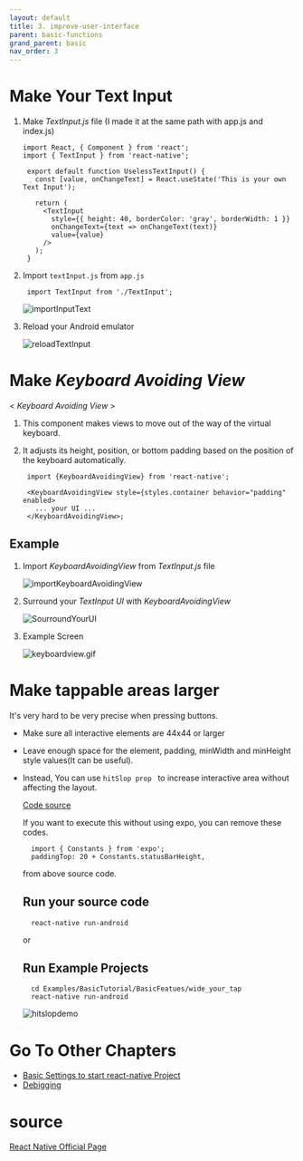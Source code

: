 ```yaml
---
layout: default
title: 3. improve-user-interface
parent: basic-functions
grand_parent: basic
nav_order: 3
---
```



# Make Your Text Input 

  1. Make *TextInput.js* file (I made it at the same path with app.js and index.js)

     
         import React, { Component } from 'react';
         import { TextInput } from 'react-native';

          export default function UselessTextInput() {
            const [value, onChangeText] = React.useState('This is your own Text Input');

            return (
              <TextInput
                style={{ height: 40, borderColor: 'gray', borderWidth: 1 }}
                onChangeText={text => onChangeText(text)}
                value={value}
              />
            );
          }


  2. Import `textInput.js` from `app.js`

          import TextInput from './TextInput';

      ![importInputText](../images/importTextInput.png)

  3. Reload your Android emulator 

      ![reloadTextInput](../images/reloadTextInput.png)


# Make *Keyboard Avoiding View*

  < *Keyboard Avoiding View* >

  1. This component makes views to move out of the way of the virtual keyboard.

  2. It adjusts its height, position, or bottom padding based on the position of the keyboard automatically.


          import {KeyboardAvoidingView} from 'react-native';

          <KeyboardAvoidingView style={styles.container behavior="padding" enabled>
            ... your UI ...
          </KeyboardAvoidingView>;

  ## Example

  1. Import *KeyboardAvoidingView* from *TextInput.js* file
  
      ![importKeyboardAvoidingView](../images/importKeyboardAvoidingView.png)

  2. Surround your *TextInput UI* with *KeyboardAvoidingView*

      ![SourroundYourUI](../images/SurroundYourUI.png)

  3. Example Screen

      ![keyboardview.gif](../images/keyboardview.gif)



# Make tappable areas larger

It's very hard to be very precise when pressing buttons.

+ Make sure all interactive elements are 44x44 or larger

+ Leave enough space for the element, padding, minWidth and minHeight style values(It can be useful).

+ Instead, You can use `hitSlop prop ` to increase interactive area without affecting the layout.

  [Code source](https://snack.expo.io/rJPwCt4HZ)

  If you want to execute this without using expo, you can remove these codes.

        import { Constants } from 'expo';
        paddingTop: 20 + Constants.statusBarHeight,
  
  from above source code.

  ## Run your source code 

        react-native run-android

  or

  ## Run Example Projects
            
        cd Examples/BasicTutorial/BasicFeatues/wide_your_tap
        react-native run-android

  ![hitslopdemo](../images/hitslopdemo.gif)





 # Go To Other Chapters

- [Basic Settings to start react-native Project](../01-basic-setting/basic-setting.md)
- [Debigging](../02-debugging/debugging.md)
 
 # source

 [React Native Official Page](https://facebook.github.io/react-native/docs/improvingux)


    